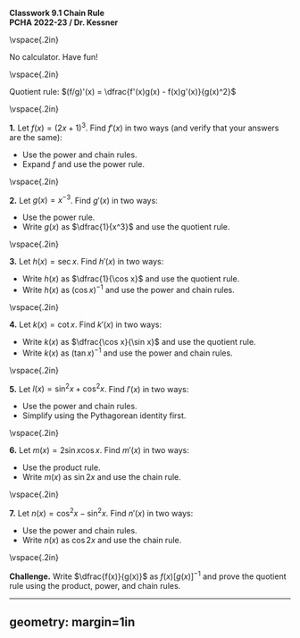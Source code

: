 __Classwork 9.1 Chain Rule__  
__PCHA 2022-23 / Dr. Kessner__  

\vspace{.2in}

No calculator.  Have fun!

\vspace{.2in}

Quotient rule: $(f/g)'(x) = \dfrac{f'(x)g(x) - f(x)g'(x)}{g(x)^2}$

\vspace{.2in}

__1.__ Let $f(x)=(2x+1)^3$.  Find $f'(x)$ in two ways (and verify that
your answers are the same):   

- Use the power and chain rules.  
- Expand $f$ and use the power rule.  

\vspace{.2in}

__2.__ Let $g(x) = x^{-3}$.  Find $g'(x)$ in two ways:  

- Use the power rule.  
- Write $g(x)$ as $\dfrac{1}{x^3}$ and use the quotient rule.

\vspace{.2in}

__3.__ Let $h(x) = \sec x$.  Find $h'(x)$ in two ways:

- Write $h(x)$ as $\dfrac{1}{\cos x}$ and use the quotient rule.  
- Write $h(x)$ as $(\cos x)^{-1}$ and use the power and chain rules.

\vspace{.2in}

__4.__ Let $k(x) = \cot x$.  Find $k'(x)$ in two ways:

- Write $k(x)$ as $\dfrac{\cos x}{\sin x}$ and use the quotient rule.  
- Write $k(x)$ as $(\tan x)^{-1}$ and use the power and chain rules.

\vspace{.2in}

__5.__ Let $l(x) = \sin^2 x + \cos^2 x$.  Find $l'(x)$ in two ways:

- Use the power and chain rules.
- Simplify using the Pythagorean identity first.

\vspace{.2in}

__6.__ Let $m(x) = 2\sin x \cos x$.  Find $m'(x)$ in two ways:

- Use the product rule.
- Write $m(x)$ as $\sin 2x$ and use the chain rule.

\vspace{.2in}

__7.__ Let $n(x) = \cos^2 x - \sin^2 x$.  Find $n'(x)$ in two ways:

- Use the power and chain rules.
- Write $n(x)$ as $\cos 2x$ and use the chain rule.

\vspace{.2in}

__Challenge.__ Write $\dfrac{f(x)}{g(x)}$ as $f(x)[g(x)]^{-1}$ and
prove the quotient rule using the product, power, and chain rules.


---
geometry: margin=1in
---


